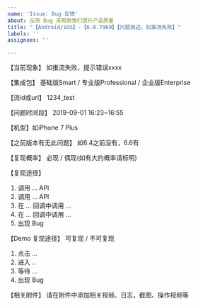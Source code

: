 ```yaml
---
name: 'Issue: Bug 反馈'
about: 反馈 Bug 来帮助我们提升产品质量
title: "【Android/iOS】-【6.8.7969】【问题简述，如推流失败】"
labels: ''
assignees: ''

---
```


【当前现象】
如推流失败，提示错误xxxx

【集成包】
基础版Smart / 专业版Professional / 企业版Enterprise

【流id或url】 1234_test

【问题时间段】
2019-09-01 16:23~16:55

【机型】如iPhone 7 Plus

【之前版本有无此问题】
如6.4之前没有，6.6有

【复现概率】
必现 / 偶现(如有大约概率请标明)

【复现途径】
1. 调用 ... API
2. 调用 ... API
3. 在 ... 回调中调用 ...
4. 在 ... 回调中调用 ...
5. 出现 Bug

【Demo 复现途径】
可复现  / 不可复现
1. 点击 ...
2. 进入 ..
3. 等待 ...
4. 出现 Bug

【相关附件】
请在附件中添加相关视频、日志，截图、操作视频等
